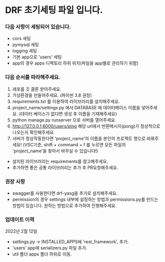 # DRF 초기세팅 파일 입니다.
### 다음 사항이 세팅되어 있습니다.
- cors 세팅
- pymysql 세팅
- logging 세팅
- 기본 app으로 'users' 세팅
- app의 경우 apps 디렉토리 하위 위치(파일을 app별로 관리하기 위함)


### 다음 순서를 따라해주세요.
1. 레포를 깃 클론 받아주세요.
2. 가상환경을 만들어주세요. (파이썬 3.8 권장)
3. requirements.txt 를 이용하여 라이브러리를 설치해주세요.
4. project_name/settings.py 에서 DATABASE 에 데이터베이스 이름을 넣어주세요. (데이터 베이스가 없다면 생성 후 이름을 기재해주세요)
5. python manage.py runserver 으로 서버를 열어주세요.
6. http://127.0.0.1:8000/users/ping  해당 url에서 반환메시지(pong)가 정상적으로 나오는지 확인해주세요.
7. 서버가 정상작동한다면 'project_name'의 이름을 본인의 프로젝트 명으로 바꿔주세요!
   (VSC기준, shift + command + f 를 누르면 모든 파일의 'project_name'을 찾아서 바꾸실 수 있습니다!)

- 설치된 라이브러리는 requirements를 참고해주세요.
- 추가하면 좋은 공통 라이브러리는 추가 후 PR요청해주세요.

### 권장 사항
- swagger를 사용한다면 drf-yasg을 추가로 설치해주세요.
- permission의 경우 settings 내부에 설정하는 방법과 permissions.py를 만드는 방법이 있습니다. 원하는 방법으로 추가하여 진행해주세요.


### 업데이트 이력
2022년 2월 12일
- settings.py -> INSTALLED_APPS에 'rest_framework', 추가.
- 'users' app에 serializers.py 파일 추가.
- util 폴더 apps 폴더 하위로 이동.
